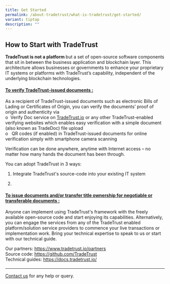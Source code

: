 ```yaml
---
title: Get Started
permalink: /about-tradetrust/what-is-tradetrust/get-started/
variant: tiptap
description: ""
---
```

<h2>How to Start with TradeTrust</h2>
<p></p>
<p><strong>TradeTrust is not a platform </strong>but a set of open-source
software components that sit in between the business application and blockchain
layer. This architecture allows businesses or governments to enhance your
proprietary IT systems or platforms with TradeTrust’s capability, independent
of the underlying blockchain technologies.</p>
<h4><u>To verify TradeTrust-issued documents :</u></h4>
<p>As a recipient of TradeTrust-issued documents such as electronic Bills
of Lading or Certificates of Origin, you can verify the documents’ proof
of origin and authenticity via
<br>o&nbsp;&nbsp;Verify Doc service on <a href="http://TradeTrust.io" rel="noopener noreferrer nofollow" target="_blank">TradeTrust.io</a> or any other TradeTrust-enabled
verifying websites which enables easy verification with a simple document
(also known as TradeDoc) file upload
<br>o&nbsp;&nbsp; QR codes (if enabled) in TradeTrust-issued documents for
online verification simply with smartphone camera scanning</p>
<p>Verification can be done anywhere, anytime with Internet access – no matter
how many hands the document has been through.</p>
<p>You can adopt TradeTrust in 3 ways:</p>
<ol data-tight="true" class="tight">
<li>
<p>Integrate TradeTrust's source-code into your existing IT system</p>
</li>
<li>
<p>
<br>
</p>
</li>
</ol>
<p></p>
<p></p>
<h4><u>To issue documents and/or transfer title ownership for negotiable or transferable documents :</u></h4>
<p>Anyone can implement using TradeTrust's framework with the freely available
open-source code and start enjoying its capabilities. Alternatively, you
can engage the services from any of the TradeTrust enabled platform/solution
service providers to commence your live transactions or implementation
work. Bring your technical expertise to speak to us or start with our technical
guide.</p>
<p>Our partners: <a href="https://www.tradetrust.io/partners" rel="noopener noreferrer nofollow" target="_blank">https://www.tradetrust.io/partners</a> 
<br>Source code: <a href="https://github.com/TradeTrust" rel="noopener noreferrer nofollow" target="_blank">https://github.com/TradeTrust</a> 
<br>Technical guides: <a href="https://docs.tradetrust.io/" rel="noopener noreferrer nofollow" target="_blank">https://docs.tradetrust.io/</a>
</p>
<p></p>
<p></p>
<h4></h4>
<p></p>
<hr>
<p></p>
<p><a href="https://form.gov.sg/635f32c5001b2d0011fff09b" rel="noopener noreferrer nofollow" target="_blank">Contact us</a> for
any help or query.</p>